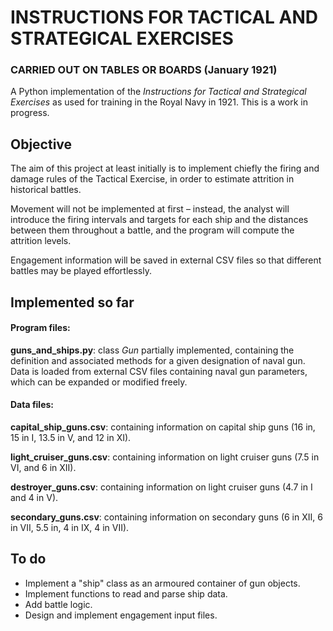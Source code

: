 # INSTRUCTIONS FOR TACTICAL AND STRATEGICAL EXERCISES

### CARRIED OUT ON TABLES OR BOARDS (January 1921)

 
A Python implementation of the *Instructions for Tactical and Strategical Exercises* as used for training in the Royal Navy in 1921. This is a work in progress.

## Objective

The aim of this project at least initially is to implement chiefly the firing and damage rules of the Tactical Exercise, in order to estimate attrition in historical battles.

Movement will not be implemented at first – instead, the analyst will introduce the firing intervals and targets for each ship and the distances between them throughout a battle, and the program will compute the attrition levels.

Engagement information will be saved in external CSV files so that different battles may be played effortlessly.

## Implemented so far

#### Program files:

**guns\_and\_ships.py**: class *Gun* partially implemented, containing the definition and associated methods for a given designation of naval gun. Data is loaded from external CSV files containing naval gun parameters, which can be expanded or modified freely.

#### Data files:

**capital\_ship\_guns.csv**: containing information on capital ship guns (16 in, 15 in I, 13.5 in V, and 12 in XI).

**light\_cruiser\_guns.csv**: containing information on light cruiser guns (7.5 in VI, and 6 in XII).

**destroyer\_guns.csv**: containing information on light cruiser guns (4.7 in I and 4 in V).

**secondary\_guns.csv**: containing information on secondary guns (6 in XII, 6 in VII, 5.5 in, 4 in IX, 4 in VII).

## To do
* Implement a "ship" class as an armoured container of gun objects.
* Implement functions to read and parse ship data.
* Add battle logic.
* Design and implement engagement input files.
